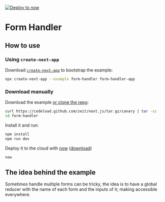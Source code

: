 [![Deploy to now](https://deploy.now.sh/static/button.svg)](https://deploy.now.sh/?repo=https://github.com/zeit/next.js/tree/master/examples/form-handler)

# Form Handler

## How to use

### Using `create-next-app`

Download [`create-next-app`](https://github.com/segmentio/create-next-app) to bootstrap the example:

```bash
npx create-next-app --example form-handler form-handler-app
```

### Download manually

Download the example [or clone the repo](https://github.com/zeit/next.js):

```bash
curl https://codeload.github.com/zeit/next.js/tar.gz/canary | tar -xz --strip=2 next.js-canary/examples/form-handler
cd form-handler
```

Install it and run:

```bash
npm install
npm run dev
```

Deploy it to the cloud with [now](https://zeit.co/now) ([download](https://zeit.co/download))

```bash
now
```

## The idea behind the example

Sometimes handle multiple forms can be tricky, the idea is to have a global reducer
with the name of each form and the inputs of it; making accessible everywhere.
